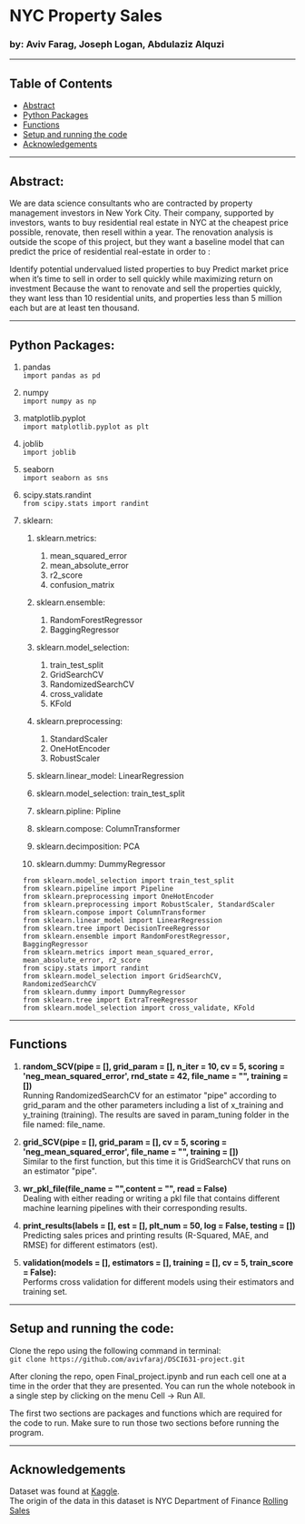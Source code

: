 # NYC Property Sales

### by: Aviv Farag, Joseph Logan, Abdulaziz Alquzi

---

## Table of Contents
 * [Abstract](#abstract)
 * [Python Packages](#python-packages)
 * [Functions](#functions)
 * [Setup and running the code](#setup-and-running-the-code)
 * [Acknowledgements](#acknowledgements)
 

---

## Abstract: 
We are data science consultants who are contracted by property management investors in New York City. Their company, supported by investors, wants to buy residential real estate in NYC at the cheapest price possible, renovate, then resell within a year. The renovation analysis is outside the scope of this project, but they want a baseline model that can predict the price of residential real-estate in order to :

Identify potential undervalued listed properties to buy
Predict market price when it’s time to sell in order to sell quickly while maximizing return on investment
Because the want to renovate and sell the properties quickly, they want less than 10 residential units, and properties less than 5 million each but are at least ten thousand.

---

## Python Packages:
1. pandas <br>
 `import pandas as pd`
 
1. numpy <br>
`import numpy as np`

1. matplotlib.pyplot <br>
`import matplotlib.pyplot as plt`

1. joblib <br>
`import joblib`

1. seaborn <br>
`import seaborn as sns`

1. scipy.stats.randint <br>
`from scipy.stats import randint`

1. sklearn:
	1. sklearn.metrics:
		  1. mean_squared_error
		  2. mean_absolute_error
		  3. r2_score
		  4. confusion_matrix

	1. sklearn.ensemble:
	    1. RandomForestRegressor
	    2. BaggingRegressor
	    
	1. sklearn.model_selection:
	    1. train_test_split
	    2. GridSearchCV
	    3. RandomizedSearchCV
	    4. cross_validate
	    5. KFold
      
	1. sklearn.preprocessing: 
	    1. StandardScaler 
	    2. OneHotEncoder 
	    3. RobustScaler
	 
	1. sklearn.linear_model: LinearRegression
	1. sklearn.model_selection: train_test_split
	1. sklearn.pipline: Pipline 
	1. sklearn.compose: ColumnTransformer 
	1. sklearn.decimposition: PCA 
	1. sklearn.dummy: DummyRegressor
	
  
 
  
	```
    from sklearn.model_selection import train_test_split
    from sklearn.pipeline import Pipeline
    from sklearn.preprocessing import OneHotEncoder
    from sklearn.preprocessing import RobustScaler, StandardScaler
    from sklearn.compose import ColumnTransformer
    from sklearn.linear_model import LinearRegression
    from sklearn.tree import DecisionTreeRegressor
    from sklearn.ensemble import RandomForestRegressor, BaggingRegressor
    from sklearn.metrics import mean_squared_error, mean_absolute_error, r2_score
    from scipy.stats import randint
    from sklearn.model_selection import GridSearchCV, RandomizedSearchCV
    from sklearn.dummy import DummyRegressor
    from sklearn.tree import ExtraTreeRegressor
    from sklearn.model_selection import cross_validate, KFold
	```

---
## Functions
1. **random_SCV(pipe = [], 
               grid_param = [],
               n_iter = 10, 
               cv = 5, 
               scoring = 'neg_mean_squared_error', 
               rnd_state = 42, 
               file_name = "",
              training = [])** <br>
Running RandomizedSearchCV for an estimator "pipe" according to grid_param and the other parameters including a list of x_training and y_training (training). The results are saved in param_tuning folder in the file named: file_name.

1. **grid_SCV(pipe = [], grid_param = [], cv = 5, scoring = 'neg_mean_squared_error', file_name = "", training = [])** <br>
Similar to the first function, but this time it is GridSearchCV that runs on an estimator "pipe".

1. **wr_pkl_file(file_name = "",content = "", read = False)** <br>
Dealing with either reading or writing a pkl file that contains different machine learning pipelines with their corresponding results.

1. **print_results(labels = [], est = [], plt_num = 50, log = False, testing = [])** <br>
Predicting sales prices and printing results (R-Squared, MAE, and RMSE) for different estimators (est). 

1. **validation(models = [], estimators = [], training = [], cv = 5, train_score = False):** <br>
Performs cross validation for different models using their estimators and training set. 
---

## Setup and running the code:
Clone the repo using the following command in terminal:<br>
	`git clone https://github.com/avivfaraj/DSCI631-project.git`
	
After cloning the repo, open Final_project.ipynb and run each cell one at a time in the order that they are presented. You can run the whole notebook in a single step by clicking on the menu Cell -> Run All.<br>

The first two sections are packages and functions which are required for the code to run. Make sure to run those two sections before running the program. 

---

## Acknowledgements

Dataset was found at [Kaggle](https://www.kaggle.com/new-york-city/nyc-property-sales). <br>
The origin of the data in this dataset is NYC Department of Finance [Rolling Sales](https://www1.nyc.gov/site/finance/taxes/property-rolling-sales-data.page)

